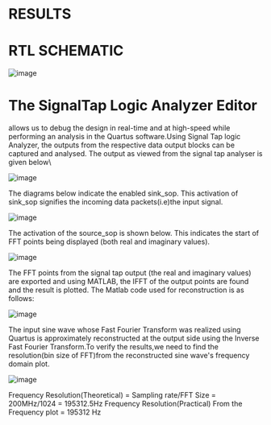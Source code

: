 # RESULTS
# RTL SCHEMATIC
![image](https://github.com/sivaram-07/FFT-IP/assets/114935240/efda7e17-e2e6-475e-a417-7d5857c4924e)

# The SignalTap Logic Analyzer Editor
allows us to debug the design in real-time and at high-speed while performing an
analysis in the Quartus software.Using Signal Tap logic Analyzer, the outputs from the respective data output
blocks can be captured and analysed.
The output as viewed from the signal tap analyser is given below\

![image](https://github.com/sivaram-07/FFT-IP/assets/114935240/efb71ea4-ba6a-47d2-bc5f-90d55a6c1f5b)

The diagrams below indicate the enabled sink_sop. This activation of sink_sop
signifies the incoming data packets(i.e)the input signal.

![image](https://github.com/sivaram-07/FFT-IP/assets/114935240/44e60db6-e956-47f8-8de5-7fe53dbdadf6)

The activation of the source_sop is shown below. This indicates the start of FFT
points being displayed (both real and imaginary values).

![image](https://github.com/sivaram-07/FFT-IP/assets/114935240/3d28373c-1757-4cae-a800-200e82e98270)

The FFT points from the signal tap output (the real and imaginary values) are
exported and using MATLAB, the IFFT of the output points are found and the
result is plotted. The Matlab code used for reconstruction is as follows:

![image](https://github.com/sivaram-07/FFT-IP/assets/114935240/f4092f55-9797-450d-9546-30f78bb9e0a8)

The input sine wave whose Fast Fourier Transform was realized using Quartus is
approximately reconstructed at the output side using the Inverse Fast Fourier
Transform.To verify the results,we need to find the resolution(bin size of FFT)from the reconstructed sine wave's frequency domain plot.

![image](https://github.com/sivaram-07/FFT-IP/assets/114935240/97109e21-5b27-49c5-b1a8-826da390af6d)

Frequency Resolution(Theoretical) = Sampling rate/FFT Size
                                  = 200MHz/1024
= 195312.5Hz
Frequency Resolution(Practical) From the Frequency plot = 195312 Hz
